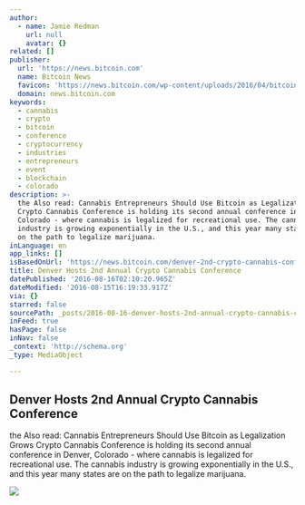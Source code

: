 ```yaml
---
author:
  - name: Jamie Redman
    url: null
    avatar: {}
related: []
publisher:
  url: 'https://news.bitcoin.com'
  name: Bitcoin News
  favicon: 'https://news.bitcoin.com/wp-content/uploads/2016/04/bitcoin_fav.png'
  domain: news.bitcoin.com
keywords:
  - cannabis
  - crypto
  - bitcoin
  - conference
  - cryptocurrency
  - industries
  - entrepreneurs
  - event
  - blockchain
  - colorado
description: >-
  the Also read: Cannabis Entrepreneurs Should Use Bitcoin as Legalization Grows
  Crypto Cannabis Conference is holding its second annual conference in Denver,
  Colorado - where cannabis is legalized for recreational use. The cannabis
  industry is growing exponentially in the U.S., and this year many states are
  on the path to legalize marijuana.
inLanguage: en
app_links: []
isBasedOnUrl: 'https://news.bitcoin.com/denver-2nd-crypto-cannabis-conference/'
title: Denver Hosts 2nd Annual Crypto Cannabis Conference
datePublished: '2016-08-16T02:10:20.965Z'
dateModified: '2016-08-15T16:19:33.917Z'
via: {}
starred: false
sourcePath: _posts/2016-08-16-denver-hosts-2nd-annual-crypto-cannabis-conference.md
inFeed: true
hasPage: false
inNav: false
_context: 'http://schema.org'
_type: MediaObject

---
```

<article style=""><h1>Denver Hosts 2nd Annual Crypto Cannabis Conference</h1><p>the Also read: Cannabis Entrepreneurs Should Use Bitcoin as Legalization Grows Crypto Cannabis Conference is holding its second annual conference in Denver, Colorado - where cannabis is legalized for recreational use. The cannabis industry is growing exponentially in the U.S., and this year many states are on the path to legalize marijuana.</p><img src="https://news.bitcoin.com/wp-content/uploads/2016/08/2nd-Annual-Crypto-Cannabis-Conference-Comes-To-Denver.jpg" /></article>